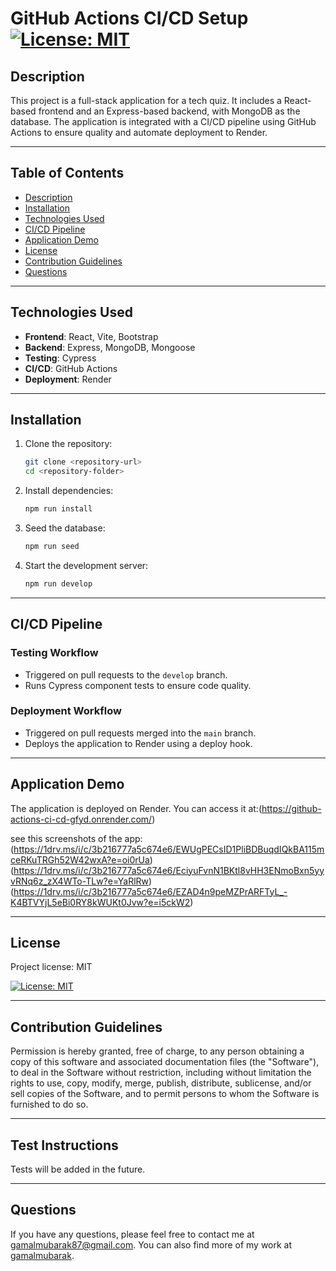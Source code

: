 # GitHub Actions CI/CD Setup [![License: MIT](https://img.shields.io/badge/License-MIT-yellow.svg)](https://opensource.org/licenses/MIT)

## Description

This project is a full-stack application for a tech quiz. It includes a React-based frontend and an Express-based backend, with MongoDB as the database. The application is integrated with a CI/CD pipeline using GitHub Actions to ensure quality and automate deployment to Render.


---

## Table of Contents

- [Description](#description)
- [Installation](#installation)
- [Technologies Used](#Technologies-Used)
- [CI/CD Pipeline](#CI/CD-Pipeline)
- [Application Demo](#Application-Demo)
- [License](#license)
- [Contribution Guidelines](#contribution-guidelines)
- [Questions](#questions)


---

## Technologies Used

- **Frontend**: React, Vite, Bootstrap
- **Backend**: Express, MongoDB, Mongoose
- **Testing**: Cypress
- **CI/CD**: GitHub Actions
- **Deployment**: Render

---

## Installation

1. Clone the repository:
   ```bash
   git clone <repository-url>
   cd <repository-folder>
   ```

2. Install dependencies:
   ```bash
   npm run install
   ```

3. Seed the database:
   ```bash
   npm run seed
   ```

4. Start the development server:
   ```bash
   npm run develop
   ```

---

## CI/CD Pipeline

### Testing Workflow

- Triggered on pull requests to the `develop` branch.
- Runs Cypress component tests to ensure code quality.

### Deployment Workflow

- Triggered on pull requests merged into the `main` branch.
- Deploys the application to Render using a deploy hook.


---

## Application Demo

The application is deployed on Render. You can access it at:(https://github-actions-ci-cd-gfyd.onrender.com/)

see this screenshots of the app:
(https://1drv.ms/i/c/3b216777a5c674e6/EWUgPECsID1PliBDBuqdIQkBA115mceRKuTRGh52W42wxA?e=oi0rUa)
(https://1drv.ms/i/c/3b216777a5c674e6/EciyuFvnN1BKtl8vHH3ENmoBxn5yyvRNq6z_zX4WTo-TLw?e=YaRlRw)
(https://1drv.ms/i/c/3b216777a5c674e6/EZAD4n9peMZPrARFTyL_-K4BTVYjL5eBi0RY8kWUKt0Jvw?e=i5ckW2)
 
---

## License 
Project license: MIT

[![License: MIT](https://img.shields.io/badge/License-MIT-yellow.svg)](https://opensource.org/licenses/MIT)

---

## Contribution Guidelines

Permission is hereby granted, free of charge, to any person obtaining a copy of this software and associated documentation files (the "Software"), to deal in the Software without restriction, including without limitation the rights to use, copy, modify, merge, publish, distribute, sublicense, and/or sell copies of the Software, and to permit persons to whom the Software is furnished to do so.

---

## Test Instructions

Tests will be added in the future.

---

## Questions
If you have any questions, please feel free to contact me at gamalmubarak87@gmail.com. You can also find more of my work at [gamalmubarak](https://github.com/gamalmubarak).